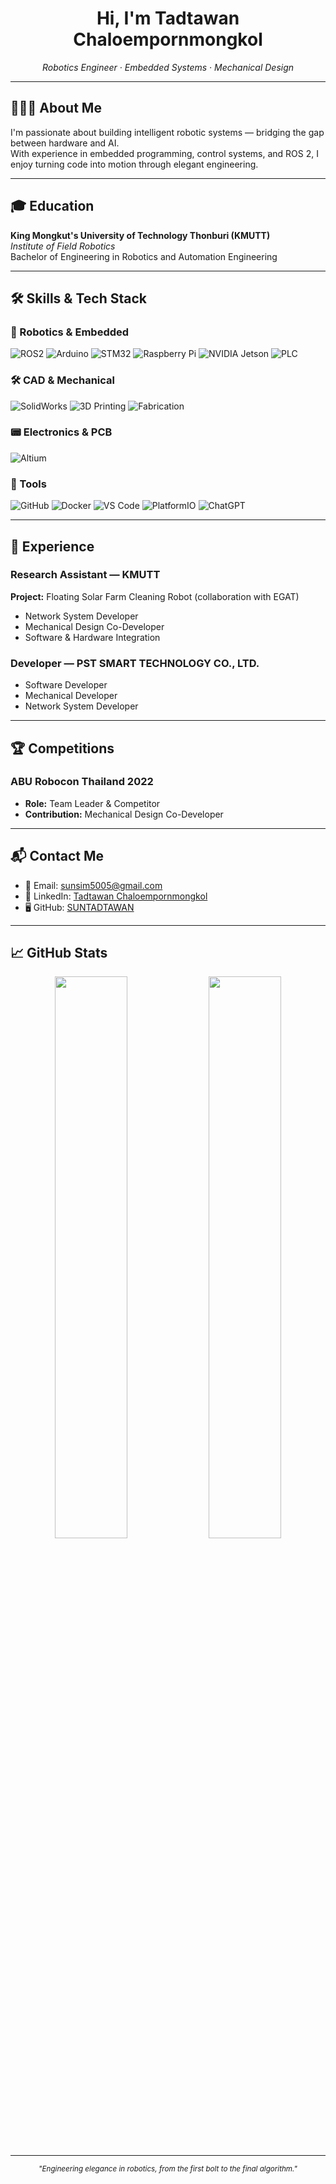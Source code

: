 

<h1 align="center">Hi, I'm Tadtawan Chaloempornmongkol</h1>
<p align="center"><em>Robotics Engineer · Embedded Systems · Mechanical Design</em></p>

---

## 👨🏻‍💻 About Me

I'm passionate about building intelligent robotic systems — bridging the gap between hardware and AI.  
With experience in embedded programming, control systems, and ROS 2, I enjoy turning code into motion through elegant engineering.

---

## 🎓 Education

**King Mongkut's University of Technology Thonburi (KMUTT)**  
*Institute of Field Robotics*  
Bachelor of Engineering in Robotics and Automation Engineering

---

## 🛠 Skills & Tech Stack

### 🤖 Robotics & Embedded
![ROS2](https://img.shields.io/badge/ROS_2-22314E?style=flat-square&logo=ros&logoColor=white)
![Arduino](https://img.shields.io/badge/Arduino-00979D?style=flat-square&logo=arduino&logoColor=white)
![STM32](https://img.shields.io/badge/STM32-Microcontroller-blue?style=flat-square)
![Raspberry Pi](https://img.shields.io/badge/Raspberry_Pi-A22846?style=flat-square&logo=raspberrypi&logoColor=white)
![NVIDIA Jetson](https://img.shields.io/badge/NVIDIA_Jetson-76B900?style=flat-square&logo=nvidia&logoColor=white)
![PLC](https://img.shields.io/badge/PLC-Mitsubishi_/_Siemens_/_Delta-informational?style=flat-square)

### 🛠️ CAD & Mechanical
![SolidWorks](https://img.shields.io/badge/CAD-SolidWorks/Fusion360/Onshape/AutoDesk-blue?style=flat-square)
![3D Printing](https://img.shields.io/badge/3D_Printing-Cura/RDWorks/Ultimaker-orange?style=flat-square)
![Fabrication](https://img.shields.io/badge/Fabrication-CNC/Lathe/Milling-gray?style=flat-square)

### 📟 Electronics & PCB
![Altium](https://img.shields.io/badge/PCB-Altium/KiCad/Eagle/EasyEDA-red?style=flat-square)

### 🧰 Tools
![GitHub](https://img.shields.io/badge/GitHub-181717?style=flat-square&logo=github)
![Docker](https://img.shields.io/badge/Docker-2496ED?style=flat-square&logo=docker&logoColor=white)
![VS Code](https://img.shields.io/badge/VS_Code-007ACC?style=flat-square&logo=visualstudiocode&logoColor=white)
![PlatformIO](https://img.shields.io/badge/PlatformIO-Embedded_Tool-orange?style=flat-square)
![ChatGPT](https://img.shields.io/badge/ChatGPT-AI_Tool-green?style=flat-square)


---

## 💼 Experience

### Research Assistant — KMUTT  
**Project:** Floating Solar Farm Cleaning Robot (collaboration with EGAT)  
- Network System Developer  
- Mechanical Design Co-Developer  
- Software & Hardware Integration

### Developer — PST SMART TECHNOLOGY CO., LTD.  
- Software Developer  
- Mechanical Developer  
- Network System Developer

---

## 🏆 Competitions

### ABU Robocon Thailand 2022  
- **Role:** Team Leader & Competitor  
- **Contribution:** Mechanical Design Co-Developer

---

## 📬 Contact Me

- 📧 Email: [sunsim5005@gmail.com](mailto:sunsim5005@gmail.com)  
- 💼 LinkedIn: [Tadtawan Chaloempornmongkol](https://www.linkedin.com/in/tadtawan-chaloempornmongkol)  
- 🖥 GitHub: [SUNTADTAWAN](https://github.com/SUNTADTAWAN)

---

## 📈 GitHub Stats

<p align="center">
  <img src="https://github-readme-stats.vercel.app/api?username=SUNTADTAWAN&show_icons=true&theme=tokyonight&hide_title=true" width="48%" />
  <img src="https://github-readme-stats.vercel.app/api/top-langs/?username=SUNTADTAWAN&layout=compact&theme=tokyonight" width="48%" />
</p>

---

<p align="center">
  <sub><em>"Engineering elegance in robotics, from the first bolt to the final algorithm."</em></sub>
</p>
